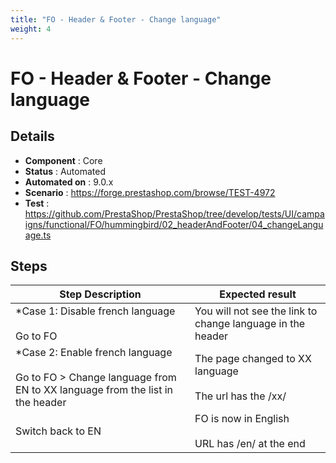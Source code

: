 ```yaml
---
title: "FO - Header & Footer - Change language"
weight: 4
---
```


# FO - Header & Footer - Change language
## Details
* **Component** : Core
* **Status** : Automated
* **Automated on** : 9.0.x
* **Scenario** : https://forge.prestashop.com/browse/TEST-4972
* **Test** : https://github.com/PrestaShop/PrestaShop/tree/develop/tests/UI/campaigns/functional/FO/hummingbird/02_headerAndFooter/04_changeLanguage.ts

## Steps
| Step Description | Expected result |
| ----- | ----- |
| *Case 1: Disable french language <br><br>Go to FO | You will not see the link to change language in the header |
| *Case 2: Enable french language<br><br>Go to FO > Change language from EN to XX language from the list in the header | The page changed to XX language<br><br>The url has the /xx/ |
| Switch back to EN | FO is now in English<br><br>URL has /en/ at the end |
